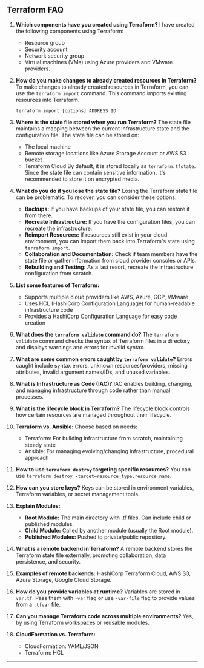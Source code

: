 

## Terraform FAQ

1. **Which components have you created using Terraform?**
   I have created the following components using Terraform:
   - Resource group
   - Security account
   - Network security group
   - Virtual machines (VMs) using Azure providers and VMware providers.

2. **How do you make changes to already created resources in Terraform?**
   To make changes to already created resources in Terraform, you can use the `terraform import` command. This command imports existing resources into Terraform.
   ```
   terraform import [options] ADDRESS ID
   ```

3. **Where is the state file stored when you run Terraform?**
   The state file maintains a mapping between the current infrastructure state and the configuration file. The state file can be stored on:
   - The local machine
   - Remote storage locations like Azure Storage Account or AWS S3 bucket
   - Terraform Cloud
   By default, it is stored locally as `terraform.tfstate`. Since the state file can contain sensitive information, it's recommended to store it on encrypted media.

4. **What do you do if you lose the state file?**
   Losing the Terraform state file can be problematic. To recover, you can consider these options:
   - **Backups:** If you have backups of your state file, you can restore it from there.
   - **Recreate Infrastructure:** If you have the configuration files, you can recreate the infrastructure.
   - **Reimport Resources:** If resources still exist in your cloud environment, you can import them back into Terraform's state using `terraform import`.
   - **Collaboration and Documentation:** Check if team members have the state file or gather information from cloud provider consoles or APIs.
   - **Rebuilding and Testing:** As a last resort, recreate the infrastructure configuration from scratch.

5. **List some features of Terraform:**
   - Supports multiple cloud providers like AWS, Azure, GCP, VMware
   - Uses HCL (HashiCorp Configuration Language) for human-readable infrastructure code
   - Provides a HashiCorp Configuration Language for easy code creation

6. **What does the `terraform validate` command do?**
   The `terraform validate` command checks the syntax of Terraform files in a directory and displays warnings and errors for invalid syntax.

7. **What are some common errors caught by `terraform validate`?**
   Errors caught include syntax errors, unknown resources/providers, missing attributes, invalid argument names/IDs, and unused variables.

8. **What is Infrastructure as Code (IAC)?**
   IAC enables building, changing, and managing infrastructure through code rather than manual processes.

9. **What is the lifecycle block in Terraform?**
   The lifecycle block controls how certain resources are managed throughout their lifecycle.

10. **Terraform vs. Ansible:**
    Choose based on needs:
    - Terraform: For building infrastructure from scratch, maintaining steady state
    - Ansible: For managing evolving/changing infrastructure, procedural approach

11. **How to use `terraform destroy` targeting specific resources?**
    You can use `terraform destroy -target=resource_type.resource_name`.

12. **How can you store keys?**
    Keys can be stored in environment variables, Terraform variables, or secret management tools.

13. **Explain Modules:**
    - **Root Module:** The main directory with .tf files. Can include child or published modules.
    - **Child Module:** Called by another module (usually the Root module).
    - **Published Modules:** Pushed to private/public repository.

14. **What is a remote backend in Terraform?**
    A remote backend stores the Terraform state file externally, promoting collaboration, data persistence, and security.

15. **Examples of remote backends:**
    HashiCorp Terraform Cloud, AWS S3, Azure Storage, Google Cloud Storage.

16. **How do you provide variables at runtime?**
    Variables are stored in `var.tf`. Pass them with `-var` flag or use `-var-file` flag to provide values from a `.tfvar` file.

17. **Can you manage Terraform code across multiple environments?**
    Yes, by using Terraform workspaces or reusable modules.

18. **CloudFormation vs. Terraform:**
    - CloudFormation: YAML/JSON
    - Terraform: HCL

---

